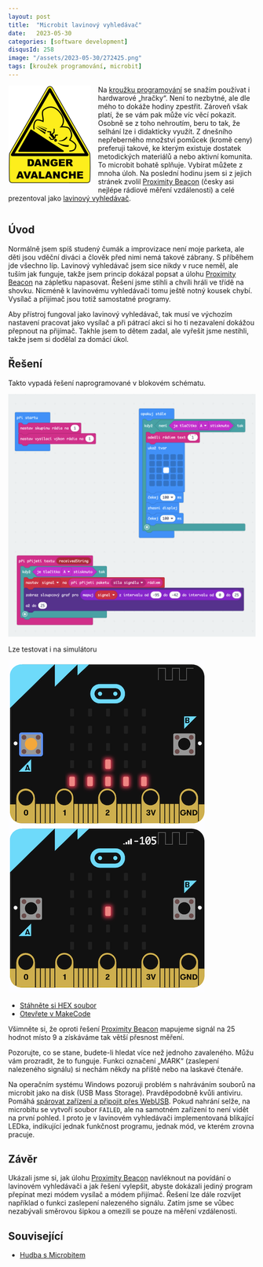 ```yaml
---
layout: post
title:  "Microbit lavinový vyhledávač"
date:   2023-05-30
categories: [software development]
disqusId: 258
image: "/assets/2023-05-30/272425.png"
tags: [kroužek programování, microbit]
---
```


<div style="float: left; margin: 0 1em 1em 0; text-align: center;"><img src="/assets/2023-05-30/272425.png" /></div>

Na [kroužku programování](/tag/krou%C5%BEek-programov%C3%A1n%C3%AD) se snažím používat i hardwarové „hračky“.
Není to nezbytné, ale dle mého to dokáže hodiny zpestřit.
Zároveň však platí, že se vám pak může víc věcí pokazit.
Osobně se z toho nehroutím, beru to tak, že selhání lze i didakticky využít.
Z dnešního nepřeberného množství pomůcek (kromě ceny) preferuji takové, ke kterým existuje dostatek metodických materiálů a nebo aktivní komunita.
To microbit bohatě splňuje.
Vybírat můžete z mnoha úloh.
Na poslední hodinu jsem si z jejich stránek zvolil [Proximity Beacon](https://microbit.org/projects/make-it-code-it/proximity-beacon/)
(česky asi nejlépe rádiové měření vzdálenosti)
a celé prezentoval jako [lavinový vyhledávač](https://skitourguru.com/clanek/24-lavinovy-vyhledavac).

<div style="clear:both"></div>
<!--more-->


## Úvod

Normálně jsem spíš studený čumák a improvizace není moje parketa, ale děti jsou vděční diváci a člověk před nimi nemá takové zábrany.
S příběhem jde všechno líp.
Lavinový vyhledávač jsem sice nikdy v ruce neměl, ale tuším jak funguje, takže jsem princip dokázal popsat
a úlohu [Proximity Beacon](https://microbit.org/projects/make-it-code-it/proximity-beacon/) na zápletku napasovat. 
Řešení jsme stihli a chvíli hráli ve třídě na shovku.
Nicméně k lavinovému vyhledávači tomu ještě notný kousek chybí.
Vysílač a přijímač jsou totiž samostatné programy.

Aby přístroj fungoval jako lavinový vyhledávač, tak musí ve výchozím nastavení pracovat jako vysílač
a při pátrací akci si ho ti nezavalení dokážou přepnout na přijímač.
Takhle jsem to dětem zadal, ale vyřešit jsme nestihli, takže jsem si dodělal za domácí úkol.


## Řešení

Takto vypadá řešení naprogramované v blokovém schématu.

![](/assets/2023-05-30/code.png)

Lze testovat i na simulátoru

![](/assets/2023-05-30/simulator.png)

- [Stáhněte si HEX soubor](/assets/2023-05-30/microbit-lavinovy-vyhledavac.hex)
- [Otevřete v MakeCode](https://makecode.microbit.org/_AEp4su4cxdYK)

Všimněte si, že oproti řešení [Proximity Beacon](https://microbit.org/projects/make-it-code-it/proximity-beacon/) mapujeme signál na 25 hodnot místo 9
a získáváme tak větší přesnost měření.

Pozorujte, co se stane, budete-li hledat více než jednoho zavaleného.
Můžu vám prozradit, že to funguje.
Funkci označení „MARK“ (zaslepení nalezeného signálu) si nechám někdy na příště nebo na laskavé čtenáře.

Na operačním systému Windows pozoruji problém s nahráváním souborů na microbit jako na disk (USB Mass Storage).
Pravděpodobně kvůli antiviru.
Pomáhá [spárovat zařízení a připojit přes WebUSB](https://makecode.microbit.org/device/usb/webusb).
Pokud nahrání selže, na microbitu se vytvoří soubor `FAILED`, ale na samotném zařízení to není vidět na první pohled.
I proto je v lavinovém vyhledávači implementovaná blikající LEDka, indikující jednak funkčnost programu, jednak mód, ve kterém zrovna pracuje.


## Závěr

Ukázali jsme si, jak úlohu [Proximity Beacon](https://microbit.org/projects/make-it-code-it/proximity-beacon/) navléknout na povídání o lavinovém 
vyhledávači a jak řešení vylepšit, abyste dokázali jediný program přepínat mezi módem vysílač a módem přijímač.
Řešení lze dále rozvíjet například o funkci zaslepení nalezeného signálu.
Zatím jsme se vůbec nezabývali směrovou šipkou a omezili se pouze na měření vzdálenosti.


## Související

- [Hudba s Microbitem](/software%20development/2020/03/24/hudba-s-microbitem.html)

